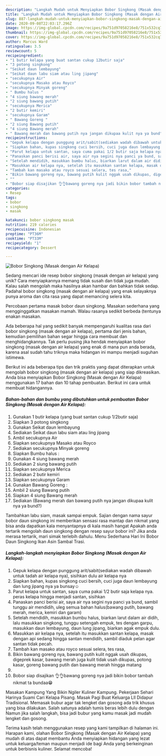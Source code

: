 ```yaml
---
description: "Langkah Mudah untuk Menyiapkan Bobor Singkong (Masak dengan Air Kelapa), Lezat Sekali"
title: "Langkah Mudah untuk Menyiapkan Bobor Singkong (Masak dengan Air Kelapa), Lezat Sekali"
slug: 887-langkah-mudah-untuk-menyiapkan-bobor-singkong-masak-dengan-air-kelapa-lezat-sekali
date: 2020-09-08T22:03:17.296Z
image: https://img-global.cpcdn.com/recipes/9a751d97058216e8/751x532cq70/bobor-singkong-masak-dengan-air-kelapa-foto-resep-utama.jpg
thumbnail: https://img-global.cpcdn.com/recipes/9a751d97058216e8/751x532cq70/bobor-singkong-masak-dengan-air-kelapa-foto-resep-utama.jpg
cover: https://img-global.cpcdn.com/recipes/9a751d97058216e8/751x532cq70/bobor-singkong-masak-dengan-air-kelapa-foto-resep-utama.jpg
author: Marcus Ward
ratingvalue: 3.5
reviewcount: 5
recipeingredient:
- "1 butir kelapa yang buat santan cukup 12butir saja"
- "3 potong singkong"
- "Seikat daun lembayung"
- "Seikat daun labu siam atau ling jipang"
- "secukupnya Air"
- "secukupnya Masako atau Royco"
- "secukupnya Minyak goreng"
- " Bumbu halus "
- "4 siung bawang merah"
- "2 siung bawang putih"
- "secukupnya Merica"
- "2 butir kemiri"
- "secukupnya Garam"
- " Bawang Goreng "
- "2 siung Bawang putih"
- "4 siung Bawang merah"
- " Bawang merah dan bawang putih nya jangan dikupaa kulit nya ya bund"
recipeinstructions:
- "Gepuk kelapa dengan punggung arit/sabit(sediakan wadah dibawah untuk tadah air kelapa nya), sisihkan dulu air kelapa nya"
- "Siapkan bahan, kupas singkong cuci bersih, cuci juga daun lembayung dan lung jipang nya ya bunsay☺"
- "Parut kelapa untuk santan, saya cuma pakai 1/2 butir saja kelapa nya. peras kelapa hingga menjadi santan, sisihkan"
- "Panaskan panci berisi air, saya air nya segini nya panci ya bund, sambil tunggu air mendidih, uleg semua bahan halus(bawang putih, bawang merah, merica, kemiri dan garam)"
- "Setelah mendidih, masukkan bumbu halus, biarkan larut dalam air didih, lalu masukkan singkong, tunggu setengah empuk, tes dengan garpu, masukkan daun lembayung, daun lung jipang, biarkan agak empuk dulu."
- "Masukkan air kelapa nya, setelah itu masukkan santan kelapa, masak dengan api sedang hingga santan mendidih, sambil diaduk pelan agar santan tidak pecah."
- "Tambah kan masako atau royco sesuai selera, tes rasa,"
- "Bikin bawang goreng nya, bawang putih kulit nggak usah dikupas, digeprek kasar, bawang merah juga kulit tidak usah dikupas, potong kasar, goreng bawang putih dan bawang merah hingga matang"
- ""
- "Bobor siap disajikan 👌👌bawang goreng nya jadi bikin bobor tambah nikmat ta bundaa😁"
categories:
- Resep
tags:
- bobor
- singkong
- masak

katakunci: bobor singkong masak 
nutrition: 219 calories
recipecuisine: Indonesian
preptime: "PT36M"
cooktime: "PT33M"
recipeyield: "1"
recipecategory: Dessert

---
```



![Bobor Singkong (Masak dengan Air Kelapa)](https://img-global.cpcdn.com/recipes/9a751d97058216e8/751x532cq70/bobor-singkong-masak-dengan-air-kelapa-foto-resep-utama.jpg)

Sedang mencari ide resep bobor singkong (masak dengan air kelapa) yang unik? Cara menyiapkannya memang tidak susah dan tidak juga mudah. Kalau salah mengolah maka hasilnya akan hambar dan bahkan tidak sedap. Padahal bobor singkong (masak dengan air kelapa) yang enak selayaknya punya aroma dan cita rasa yang dapat memancing selera kita.

Percobaan pertama masak bobor daun singkong. Masakan sederhana yang mengginggatkan masakan mamah. Walau rasanya sedikit berbeda (tentunya enakan masakan.

Ada beberapa hal yang sedikit banyak mempengaruhi kualitas rasa dari bobor singkong (masak dengan air kelapa), pertama dari jenis bahan, kemudian pemilihan bahan segar hingga cara membuat dan menghidangkannya. Tak perlu pusing jika hendak menyiapkan bobor singkong (masak dengan air kelapa) yang enak di mana pun anda berada, karena asal sudah tahu triknya maka hidangan ini mampu menjadi suguhan istimewa.


Berikut ini ada beberapa tips dan trik praktis yang dapat diterapkan untuk mengolah bobor singkong (masak dengan air kelapa) yang siap dikreasikan. Anda bisa menyiapkan Bobor Singkong (Masak dengan Air Kelapa) menggunakan 17 bahan dan 10 tahap pembuatan. Berikut ini cara untuk membuat hidangannya.

<!--inarticleads1-->

##### Bahan-bahan dan bumbu yang dibutuhkan untuk pembuatan Bobor Singkong (Masak dengan Air Kelapa):

1. Gunakan 1 butir kelapa (yang buat santan cukup 1/2butir saja)
1. Siapkan 3 potong singkong
1. Gunakan Seikat daun lembayung
1. Sediakan Seikat daun labu siam atau ling jipang
1. Ambil secukupnya Air
1. Siapkan secukupnya Masako atau Royco
1. Sediakan secukupnya Minyak goreng
1. Siapkan  Bumbu halus :
1. Gunakan 4 siung bawang merah
1. Sediakan 2 siung bawang putih
1. Siapkan secukupnya Merica
1. Sediakan 2 butir kemiri
1. Siapkan secukupnya Garam
1. Gunakan  Bawang Goreng :
1. Ambil 2 siung Bawang putih
1. Siapkan 4 siung Bawang merah
1. Sediakan  (Bawang merah dan bawang putih nya jangan dikupaa kulit nya ya bund?)


Tambahkan labu siam, masak sampai empuk. Sajian dengan nama sayur bobor daun singkong ini memberikan sensasi rasa mantap dan nikmat yang bisa anda dapatkan kala menyantapnya di kala masih hangat Apakah anda tertarik mengolah daun singkong dengan resep sayur bobor ini? Jika anda merasa tertarik, mari simak terlebih dahulu. Menu Sederhana Hari Ini Bobor Daun Singkong Ikan Asin Sambal Trasi. 

<!--inarticleads2-->

##### Langkah-langkah menyiapkan Bobor Singkong (Masak dengan Air Kelapa):

1. Gepuk kelapa dengan punggung arit/sabit(sediakan wadah dibawah untuk tadah air kelapa nya), sisihkan dulu air kelapa nya
1. Siapkan bahan, kupas singkong cuci bersih, cuci juga daun lembayung dan lung jipang nya ya bunsay☺
1. Parut kelapa untuk santan, saya cuma pakai 1/2 butir saja kelapa nya. peras kelapa hingga menjadi santan, sisihkan
1. Panaskan panci berisi air, saya air nya segini nya panci ya bund, sambil tunggu air mendidih, uleg semua bahan halus(bawang putih, bawang merah, merica, kemiri dan garam)
1. Setelah mendidih, masukkan bumbu halus, biarkan larut dalam air didih, lalu masukkan singkong, tunggu setengah empuk, tes dengan garpu, masukkan daun lembayung, daun lung jipang, biarkan agak empuk dulu.
1. Masukkan air kelapa nya, setelah itu masukkan santan kelapa, masak dengan api sedang hingga santan mendidih, sambil diaduk pelan agar santan tidak pecah.
1. Tambah kan masako atau royco sesuai selera, tes rasa,
1. Bikin bawang goreng nya, bawang putih kulit nggak usah dikupas, digeprek kasar, bawang merah juga kulit tidak usah dikupas, potong kasar, goreng bawang putih dan bawang merah hingga matang
1. 
1. Bobor siap disajikan 👌👌bawang goreng nya jadi bikin bobor tambah nikmat ta bundaa😁


Masakan Kampung Yang Bikin Ngiler Kuliner Kampung. Pekerjaan Sehari Harinya Suami Cari Kelapa Pisang. Masak Pagi Buat Keluarga Lll Didapur Tradisional. Memasak bubur agar tak lengket dan gosong ada trik khusus yang bisa dilakukan. Salah satunya adalah tumis beras lebih dulu dengan Namun jika salah langkah, bisa jadi bubur yang kamu masak jadi mudah lengket dan gosong. 

Terima kasih telah menggunakan resep yang kami tampilkan di halaman ini. Harapan kami, olahan Bobor Singkong (Masak dengan Air Kelapa) yang mudah di atas dapat membantu Anda menyiapkan hidangan yang lezat untuk keluarga/teman maupun menjadi ide bagi Anda yang berkeinginan untuk berbisnis kuliner. Selamat mencoba!
